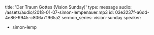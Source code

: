 title: 'Der Traum Gottes (Vision Sunday)'
type: message
audio: /assets/audio/2018-01-07-simon-lempenauer.mp3
id: 03e3237f-a6dd-4e86-9945-c806a71965a2
sermon_series: vision-sunday
speaker:
  - simon-lemp

